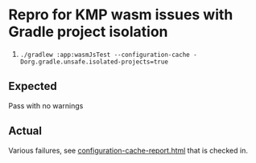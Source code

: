 # Repro for KMP wasm issues with Gradle project isolation

1. `./gradlew :app:wasmJsTest --configuration-cache -Dorg.gradle.unsafe.isolated-projects=true`

## Expected
Pass with no warnings

## Actual
Various failures, see [configuration-cache-report.html](./configuration-cache-report.html) that is checked in.